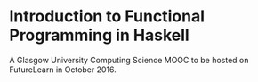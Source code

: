 # Introduction to Functional Programming in Haskell

A Glasgow University Computing Science MOOC to be hosted on FutureLearn in October 2016.

